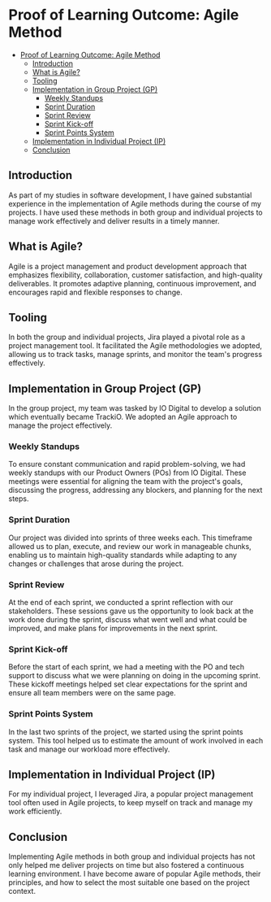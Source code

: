 # Proof of Learning Outcome: Agile Method

- [Proof of Learning Outcome: Agile Method](#proof-of-learning-outcome-agile-method)
  - [Introduction](#introduction)
  - [What is Agile?](#what-is-agile)
  - [Tooling](#tooling)
  - [Implementation in Group Project (GP)](#implementation-in-group-project-gp)
    - [Weekly Standups](#weekly-standups)
    - [Sprint Duration](#sprint-duration)
    - [Sprint Review](#sprint-review)
    - [Sprint Kick-off](#sprint-kick-off)
    - [Sprint Points System](#sprint-points-system)
  - [Implementation in Individual Project (IP)](#implementation-in-individual-project-ip)
  - [Conclusion](#conclusion)

## Introduction

As part of my studies in software development, I have gained substantial experience in the implementation of Agile methods during the course of my projects. I have used these methods in both group and individual projects to manage work effectively and deliver results in a timely manner.

## What is Agile?

Agile is a project management and product development approach that emphasizes flexibility, collaboration, customer satisfaction, and high-quality deliverables. It promotes adaptive planning, continuous improvement, and encourages rapid and flexible responses to change.

## Tooling

In both the group and individual projects, Jira played a pivotal role as a project management tool. It facilitated the Agile methodologies we adopted, allowing us to track tasks, manage sprints, and monitor the team's progress effectively.

## Implementation in Group Project (GP)

In the group project, my team was tasked by IO Digital to develop a solution which eventually became TrackiO. We adopted an Agile approach to manage the project effectively.

### Weekly Standups

To ensure constant communication and rapid problem-solving, we had weekly standups with our Product Owners (POs) from IO Digital. These meetings were essential for aligning the team with the project's goals, discussing the progress, addressing any blockers, and planning for the next steps.

### Sprint Duration

Our project was divided into sprints of three weeks each. This timeframe allowed us to plan, execute, and review our work in manageable chunks, enabling us to maintain high-quality standards while adapting to any changes or challenges that arose during the project.

### Sprint Review

At the end of each sprint, we conducted a sprint reflection with our stakeholders. These sessions gave us the opportunity to look back at the work done during the sprint, discuss what went well and what could be improved, and make plans for improvements in the next sprint.

### Sprint Kick-off

Before the start of each sprint, we had a meeting with the PO and tech support to discuss what we were planning on doing in the upcoming sprint. These kickoff meetings helped set clear expectations for the sprint and ensure all team members were on the same page.

### Sprint Points System

In the last two sprints of the project, we started using the sprint points system. This tool helped us to estimate the amount of work involved in each task and manage our workload more effectively. 


## Implementation in Individual Project (IP)

For my individual project, I leveraged Jira, a popular project management tool often used in Agile projects, to keep myself on track and manage my work efficiently.
## Conclusion

Implementing Agile methods in both group and individual projects has not only helped me deliver projects on time but also fostered a continuous learning environment. I have become aware of popular Agile methods, their principles, and how to select the most suitable one based on the project context.
